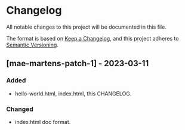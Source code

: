 # Changelog

All notable changes to this project will be documented in this file.

The format is based on [Keep a Changelog](https://keepachangelog.com/en/1.0.0/),
and this project adheres to [Semantic Versioning](https://semver.org/spec/v2.0.0.html).

## [mae-martens-patch-1] - 2023-03-11

### Added

- hello-world.html, index.html, this CHANGELOG.

### Changed

- index.html doc format.